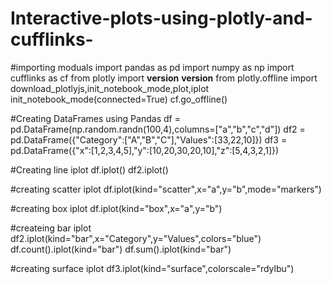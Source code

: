 # Interactive-plots-using-plotly-and-cufflinks-

#importing moduals 
import pandas as pd
import numpy as np
import cufflinks as cf
from plotly import __version__
__version__
from plotly.offline import download_plotlyjs,init_notebook_mode,plot,iplot
init_notebook_mode(connected=True)
cf.go_offline()

#Creating DataFrames using Pandas
df = pd.DataFrame(np.random.randn(100,4),columns=["a","b","c","d"])
df2 = pd.DataFrame({"Category":["A","B","C"],"Values":[33,22,10]})
df3 = pd.DataFrame({"x":[1,2,3,4,5],"y":[10,20,30,20,10],"z":[5,4,3,2,1]})

#Creating line iplot
df.iplot()
df2.iplot()

#creating scatter iplot
df.iplot(kind="scatter",x="a",y="b",mode="markers")

#creating box iplot
df.iplot(kind="box",x="a",y="b")

#createing bar iplot
df2.iplot(kind="bar",x="Category",y="Values",colors="blue")
df.count().iplot(kind="bar")
df.sum().iplot(kind="bar")

#creating surface iplot
df3.iplot(kind="surface",colorscale="rdylbu")
